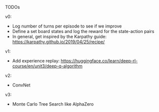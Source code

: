 TODOs

v0:
- Log number of turns per episode to see if we improve
- Define a set board states and log the reward for the state-action pairs
- In general, get inspired by the Karpathy guide: https://karpathy.github.io/2019/04/25/recipe/


v1:
- Add experience replay: https://huggingface.co/learn/deep-rl-course/en/unit3/deep-q-algorithm


v2:
- ConvNet


v3:
- Monte Carlo Tree Search like AlphaZero
